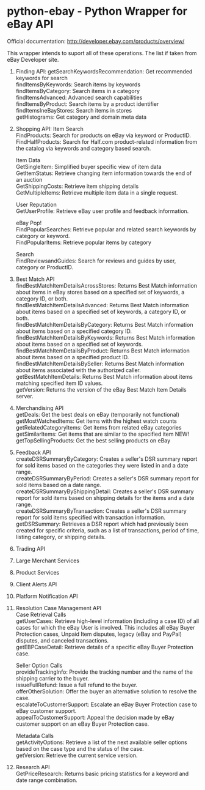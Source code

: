 python-ebay - Python Wrapper for eBay API
========================================

Official documentation: http://developer.ebay.com/products/overview/

This wrapper intends to suport all of these operations. The list if taken from eBay Developer site.

1. Finding API:
   getSearchKeywordsRecommendation: Get recommended keywords for search  
   findItemsByKeywords: Search items by keywords  
   findItemsByCategory: Search items in a category  
   findItemsAdvanced: Advanced search capabilities  
   findItemsByProduct: Search items by a product identifier  
   findItemsIneBayStores: Search items in stores  
   getHistograms: Get category and domain meta data  

2. Shopping API:
   Item Search  
    FindProducts: Search for products on eBay via keyword or ProductID.  
    FindHalfProducts: Search for Half.com product-related information from the catalog via keywords and category based search.  

   Item Data  
    GetSingleItem: Simplified buyer specific view of item data  
    GetItemStatus: Retrieve changing item information towards the end of an auction  
    GetShippingCosts: Retrieve item shipping details  
    GetMultipleItems: Retrieve multiple item data in a single request.  

   User Reputation  
    GetUserProfile: Retrieve eBay user profile and feedback information.  

   eBay Pop!  
    FindPopularSearches: Retrieve popular and related search keywords by category or keyword.  
    FindPopularItems: Retrieve popular items by category   

   Search  
    FindReviewsandGuides: Search for reviews and guides by user, category or ProductID.  


3. Best Match API  
   findBestMatchItemDetailsAcrossStores: Returns Best Match information about items in eBay stores based on a specified set of keywords, a category ID, or both.  
   findBestMatchItemDetailsAdvanced: Returns Best Match information about items based on a specified set of keywords, a category ID, or both.  
   findBestMatchItemDetailsByCategory: Returns Best Match information about items based on a specified category ID.  
   findBestMatchItemDetailsByKeywords: Returns Best Match information about items based on a specified set of keywords.  
   findBestMatchItemDetailsByProduct: Returns Best Match information about items based on a specified product ID.  
   findBestMatchItemDetailsBySeller: Returns Best Match information about items associated with the authorized caller.  
   getBestMatchItemDetails: Returns Best Match information about items matching specified item ID values.  
   getVersion: Returns the version of the eBay Best Match Item Details server.   

4. Merchandising API  
   getDeals: Get the best deals on eBay (temporarily not functional)  
   getMostWatchedItems: Get items with the highest watch counts  
   getRelatedCategoryItems: Get items from related eBay categories  
   getSimilarItems: Get items that are similar to the specified item NEW!  
   getTopSellingProducts: Get the best selling products on eBay  


5. Feedback API  
   createDSRSummaryByCategory: Creates a seller's DSR summary report for sold items based on the categories they were listed in and a date range.  
   createDSRSummaryByPeriod: Creates a seller's DSR summary report for sold items based on a date range.  
   createDSRSummaryByShippingDetail: Creates a seller's DSR summary report for sold items based on shipping details for the items and a date range.  
   createDSRSummaryByTransaction: Creates a seller's DSR summary report for sold items specified with transaction information.  
   getDSRSummary: Retrieves a DSR report which had previously been created for specific criteria, such as a list of transactions, period of time, listing category, or shipping details.  



    
6. Trading API  
7. Large Merchant Services  
8. Product Services  
9. Client Alerts API  
10. Platform Notification API  

11. Resolution Case Management API  
    Case Retrieval Calls  
     getUserCases: Retrieve high-level information (including a case ID) of all cases for which the eBay User is involved. This includes all eBay Buyer Protection cases, Unpaid Item disputes, legacy (eBay and PayPal) disputes, and canceled transactions.  
     getEBPCaseDetail: Retrieve details of a specific eBay Buyer Protection case.  

    Seller Option Calls  
     provideTrackingInfo: Provide the tracking number and the name of the shipping carrier to the buyer.  
     issueFullRefund: Issue a full refund to the buyer.  
     offerOtherSolution: Offer the buyer an alternative solution to resolve the case.  
     escalateToCustomerSupport: Escalate an eBay Buyer Protection case to eBay customer support.  
     appealToCustomerSupport: Appeal the decision made by eBay customer support on an eBay Buyer Protection case.  

    Metadata Calls  
     getActivityOptions: Retrieve a list of the next available seller options based on the case type and the status of the case.  
     getVersion: Retrieve the current service version.  

12. Research API  
    GetPriceResearch: Returns basic pricing statistics for a keyword and date range combination.  
